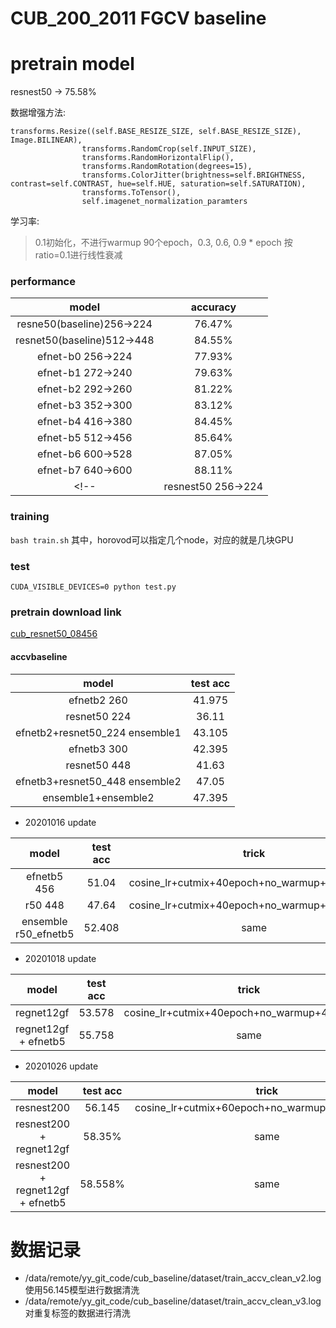 # CUB_200_2011 FGCV baseline

# pretrain model
resnest50 -> 75.58%


数据增强方法:
```
transforms.Resize((self.BASE_RESIZE_SIZE, self.BASE_RESIZE_SIZE), Image.BILINEAR),
                transforms.RandomCrop(self.INPUT_SIZE),
                transforms.RandomHorizontalFlip(),
                transforms.RandomRotation(degrees=15),
                transforms.ColorJitter(brightness=self.BRIGHTNESS, contrast=self.CONTRAST, hue=self.HUE, saturation=self.SATURATION),
                transforms.ToTensor(),
                self.imagenet_normalization_paramters
```

学习率:
> 0.1初始化，不进行warmup 90个epoch，0.3, 0.6, 0.9 * epoch 按ratio=0.1进行线性衰减

### performance

|model|accuracy|
|:---:|:---:|
|resne50(baseline)256->224|76.47%|
|resnet50(baseline)512->448|84.55%|
|efnet-b0 256->224| 77.93%|
|efnet-b1 272->240| 79.63%|
|efnet-b2 292->260| 81.22%|
|efnet-b3 352->300| 83.12%|
|efnet-b4 416->380| 84.45%|
|efnet-b5 512->456| 85.64%|
|efnet-b6 600->528| 87.05%|
|efnet-b7 640->600| 88.11%|
<!-- |resnest50 256->224|| -->



### training
```bash train.sh```
其中，horovod可以指定几个node，对应的就是几块GPU

### test
```CUDA_VISIBLE_DEVICES=0 python test.py```


### pretrain download link

[cub_resnet50_08456](https://drive.google.com/file/d/1cl1GgHNaFzF9KNfGAkgaGveLinO-Yr9x/view?usp=sharing)



#### accvbaseline
|model|test acc|
|:---:|:---:|
|efnetb2 260| 41.975|
|resnet50 224|36.11|
|efnetb2+resnet50_224 ensemble1|43.105|
|efnetb3 300|	42.395|
|resnet50 448|	41.63|
|efnetb3+resnet50_448 ensemble2|	47.05|
|ensemble1+ensemble2|47.395|

- 20201016 update

|model|test acc|trick|
|:---:|:---:|:---:|
|efnetb5 456|51.04|cosine_lr+cutmix+40epoch+no_warmup+32bs+0.1lr|
|r50 448|47.64|cosine_lr+cutmix+40epoch+no_warmup+48bs+0.1lr|
|ensemble r50_efnetb5|52.408|same|


- 20201018 update
  
|model|test acc|trick|
|:---:|:---:|:---:|
|regnet12gf |53.578|cosine_lr+cutmix+40epoch+no_warmup+48bs+0.1lr|
|regnet12gf + efnetb5 |55.758|same|


- 20201026 update


|model|test acc|trick|
|:---:|:---:|:---:|
|resnest200 |56.145|cosine_lr+cutmix+60epoch+no_warmup+24bs+0.1lr+ls|
|resnest200 + regnet12gf |58.35%|same|
|resnest200 + regnet12gf + efnetb5 |58.558%|same|


# 数据记录

- /data/remote/yy_git_code/cub_baseline/dataset/train_accv_clean_v2.log 使用56.145模型进行数据清洗
- /data/remote/yy_git_code/cub_baseline/dataset/train_accv_clean_v3.log 对重复标签的数据进行清洗